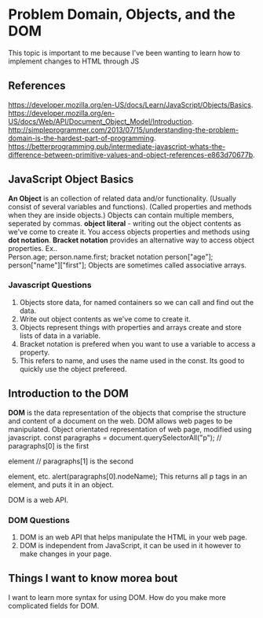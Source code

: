 # Problem Domain, Objects, and the DOM
This topic is important to me because I've been wanting to learn how to implement changes to HTML through JS
## References
<https://developer.mozilla.org/en-US/docs/Learn/JavaScript/Objects/Basics>.
<https://developer.mozilla.org/en-US/docs/Web/API/Document_Object_Model/Introduction>.
<http://simpleprogrammer.com/2013/07/15/understanding-the-problem-domain-is-the-hardest-part-of-programming>.
<https://betterprogramming.pub/intermediate-javascript-whats-the-difference-between-primitive-values-and-object-references-e863d70677b>.
## JavaScript Object Basics
**An Object** is an collection of related data and/or functionality.
(Usually consist of several variables and functions).
(Called properties and methods when they are inside objects.)
Objects can contain multiple members, seperated by commas.
**object literal** - writing out the object contents as we've come to create it.
You access objects properties and methods using **dot notation**.
**Bracket notation** provides an alternative way to access object properties.
Ex..   
        Person.age;
        person.name.first;
        bracket notation
        person["age"];
        person["name"]["first"];
Objects are sometimes called associative arrays.
### Javascript Questions
1. Objects store data, for named containers so we can call and find out the data.
2. Write out object contents as we've come to create it.
3. Objects represent things with properties and arrays create and store lists of data in a variable.
4. Bracket notation is prefered when you want to use a variable to access a property.
5. This refers to name, and uses the name used in the const. Its good to quickly use the object prefereed.
## Introduction to the DOM
**DOM** is the data representation of the objects that comprise the structure and content of a document on the web.
DOM allows web pages to be manipulated.
Object orientated representation of web page, modified using javascript.
    const paragraphs = document.querySelectorAll("p");
    // paragraphs[0] is the first <p> element
    // paragraphs[1] is the second <p> element, etc.
    alert(paragraphs[0].nodeName);
This returns all p tags in an element, and puts it in an object.

DOM is a web API.

### DOM Questions

1. DOM is an web API that helps manipulate the HTML in your web page.
2. DOM is independent from JavaScript, it can be used in it however to make changes in your page.

## Things I want to know morea bout

I want to learn more syntax for using DOM.
How do you make more complicated fields for DOM.